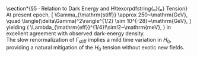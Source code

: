 \section*{§5 · Relation to Dark Energy and H\texorpdfstring{₀}{₀} Tension}
At present epoch,
\[
\Gamma_{\mathrm{stiff}} \approx 250~\mathrm{GeV},
\quad
\langle(\delta\Gamma)^2\rangle^{1/2} \sim 10^{-28}~\mathrm{GeV},
\]
yielding
\(
\Lambda_{\mathrm{eff}}^{1/4}\!\sim\!2~\mathrm{meV},
\)
in excellent agreement with observed dark-energy density.  
The slow renormalization of $\Gamma_{\mathrm{stiff}}$ implies a mild time variation in $H_0$, providing a natural mitigation of the $H_0$ tension without exotic new fields.